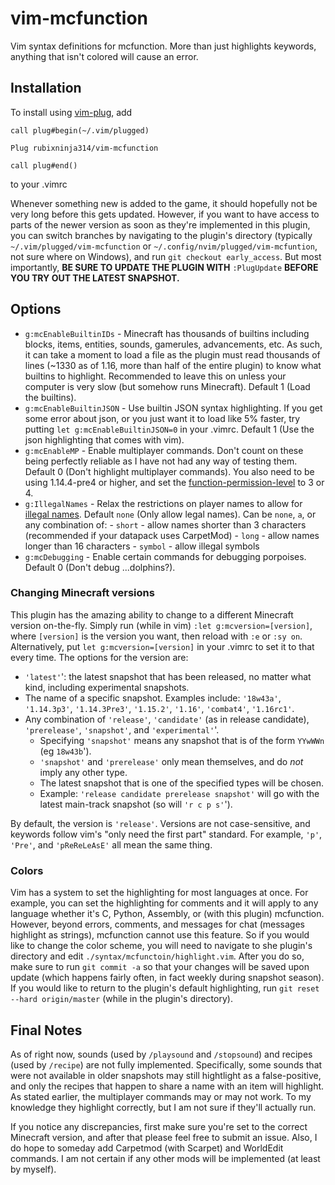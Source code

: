 # vim-mcfunction
Vim syntax definitions for mcfunction. More than just highlights keywords, anything that isn't colored will cause an error.

## Installation

To install using [vim-plug](https://github.com/junegunn/vim-plug), add
```
call plug#begin(~/.vim/plugged)

Plug rubixninja314/vim-mcfunction

call plug#end()
```
to your .vimrc

Whenever something new is added to the game, it should hopefully not be very long before this gets updated.
However, if you want to have access to parts of the newer version as soon as they're implemented in this plugin, you can switch branches by navigating to the plugin's directory (typically `~/.vim/plugged/vim-mcfunction` or `~/.config/nvim/plugged/vim-mcfuntion`, not sure where on Windows), and run `git checkout early_access`.
But most importantly, **BE SURE TO UPDATE THE PLUGIN WITH** `:PlugUpdate` **BEFORE YOU TRY OUT THE LATEST SNAPSHOT.**

## Options

- `g:mcEnableBuiltinIDs` - Minecraft has thousands of builtins including blocks, items, entities, sounds, gamerules, advancements, etc. As such, it can take a moment to load a file as the plugin must read thousands of lines (~1330 as of 1.16, more than half of the entire plugin) to know what builtins to highlight. Recommended to leave this on unless your computer is very slow (but somehow runs Minecraft). Default 1 (Load the builtins).
- `g:mcEnableBuiltinJSON` - Use builtin JSON syntax highlighting. If you get some error about json, or you just want it to load like 5% faster, try putting `let g:mcEnableBuiltinJSON=0` in your .vimrc. Default 1 (Use the json highlighting that comes with vim).
- `g:mcEnableMP` - Enable multiplayer commands. Don't count on these being perfectly reliable as I have not had any way of testing them. Default 0 (Don't highlight multiplayer commands). You also need to be using 1.14.4-pre4 or higher, and set the [function-permission-level](https://minecraft.gamepedia.com/Server.properties#function-permission-level) to 3 or 4.
- `g:IllegalNames` - Relax the restrictions on player names to allow for [illegal names](https://minecraft.gamepedia.com/Player#Username). Default `none` (Only allow legal names). Can be `none`, `a`, or any combination of:
        - `short` - allow names shorter than 3 characters (recommended if your datapack uses CarpetMod)
        - `long` - allow names longer than 16 characters
        - `symbol` - allow illegal symbols
- `g:mcDebugging` - Enable certain commands for debugging porpoises. Default 0 (Don't debug ...dolphins?).

### Changing Minecraft versions
This plugin has the amazing ability to change to a different Minecraft version on-the-fly.
Simply run (while in vim) `:let g:mcversion=[version]`, where `[version]` is the version you want, then reload with `:e` or `:sy on`.
Alternatively, put `let g:mcversion=[version]` in your .vimrc to set it to that every time.
The options for the version are:
- `'latest'`': the latest snapshot that has been released, no matter what kind, including experimental snapshots.
- The name of a specific snapshot. Examples include: `'18w43a'`, `'1.14.3p3'`, `'1.14.3Pre3'`, `'1.15.2'`, `'1.16'`, `'combat4'`, `'1.16rc1'`.
- Any combination of `'release'`, `'candidate'` (as in release candidate), `'prerelease'`, `'snapshot'`, and `'experimental'`'.
    - Specifying `'snapshot'` means any snapshot that is of the form `YYwWWn` (eg `18w43b`').
    - `'snapshot'` and `'prerelease'` only mean themselves, and do *not* imply any other type.
    - The latest snapshot that is one of the specified types will be chosen.
    - Example: `'release candidate prerelease snapshot'` will go with the latest main-track snapshot (so will `'r c p s'`').

By default, the version is `'release'`.
Versions are not case-sensitive, and keywords follow vim's "only need the first part" standard.
For example, `'p'`, `'Pre'`, and `'pReReLeAsE'` all mean the same thing.


### Colors
Vim has a system to set the highlighting for most languages at once. For example, you can set the highlighting for comments and it will apply to any language whether it's C, Python, Assembly, or (with this plugin) mcfunction.
However, beyond errors, comments, and messages for chat (messages highlight as strings), mcfunction cannot use this feature.
So if you would like to change the color scheme, you will need to navigate to she plugin's directory and edit `./syntax/mcfunctoin/highlight.vim`.
After you do so, make sure to run `git commit -a` so that your changes will be saved upon update (which happens fairly often, in fact weekly during snapshot season).
If you would like to return to the plugin's default highlighting, run `git reset --hard origin/master` (while in the plugin's directory).

## Final Notes

As of right now, sounds (used by `/playsound` and `/stopsound`) and recipes (used by `/recipe`) are not fully implemented.
Specifically, some sounds that were not available in older snapshots may still hightlight as a false-positive, and only the recipes that happen to share a name with an item will highlight.
As stated earlier, the multiplayer commands may or may not work. To my knowledge they highlight correctly, but I am not sure if they'll actually run.

If you notice any discrepancies, first make sure you're set to the correct Minecraft version, and after that please feel free to submit an issue.
Also, I do hope to someday add Carpetmod (with Scarpet) and WorldEdit commands.
I am not certain if any other mods will be implemented (at least by myself).
